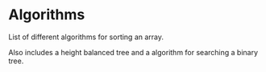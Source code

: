 # Algorithms

List of different algorithms for sorting an array.

Also includes a height balanced tree and a algorithm for searching a binary tree.
